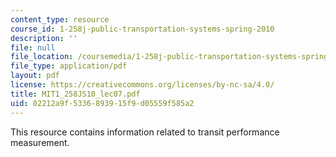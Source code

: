 ```yaml
---
content_type: resource
course_id: 1-258j-public-transportation-systems-spring-2010
description: ''
file: null
file_location: /coursemedia/1-258j-public-transportation-systems-spring-2010/02212a9f5336893915f9d05559f585a2_MIT1_258JS10_lec07.pdf
file_type: application/pdf
layout: pdf
license: https://creativecommons.org/licenses/by-nc-sa/4.0/
title: MIT1_258JS10_lec07.pdf
uid: 02212a9f-5336-8939-15f9-d05559f585a2
---
```

This resource contains information related to transit performance measurement. 